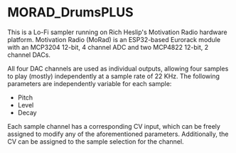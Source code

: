 # MORAD_DrumsPLUS
This is a Lo-Fi sampler running on Rich Heslip's Motivation Radio hardware platform.
Motivation Radio (MoRad) is an ESP32-based Eurorack module with an MCP3204 12-bit, 4 channel
ADC and two MCP4822 12-bit, 2 channel DACs.

All four DAC channels are used as individual outputs, allowing four samples to play (mostly)
independently at a sample rate of 22 KHz. The following parameters are independently variable
for each sample:
  * Pitch
  * Level
  * Decay
    
Each sample channel has a corresponding CV input, which can be freely assigned to modify any
of the aforementioned parameters. Additionally, the CV can be assigned to the sample selection
for the channel.

